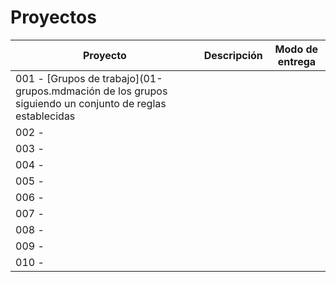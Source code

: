 # Proyectos

Proyecto|Descripción|Modo de entrega
-|-|-
001 - [Grupos de trabajo](01-grupos.mdmación de los grupos siguiendo un conjunto de reglas establecidas|
002 - | |
003 - | |
004 - | |
005 - | |
006 - | |
007 - | |
008 - | |
009 - | |
010 - | |
